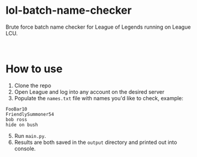 # lol-batch-name-checker

Brute force batch name checker for League of Legends running on League LCU.

&nbsp;

# How to use


1. Clone the repo
2. Open League and log into any account on the desired server
3. Populate the `names.txt` file with names you'd like to check, example:
```
FooBar10
FriendlySummoner54
bob ross
hide on bush
```

5. Run `main.py`.
6. Results are both saved in the `output` directory and printed out into console.
